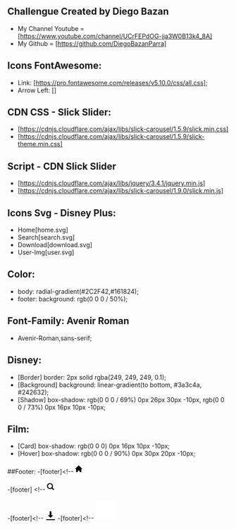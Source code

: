 ## Challengue Created by Diego Bazan ##
- My Channel Youtube = [https://www.youtube.com/channel/UCrFEPdOG-jja3W0B13k4_8A]
- My Github = [https://github.com/DiegoBazanParra]

## Icons FontAwesome:
- Link: [https://pro.fontawesome.com/releases/v5.10.0/css/all.css];
- Arrow Left: [<i class="fal fa-angle-left"></i>]

## CDN CSS - Slick Slider:
- [https://cdnjs.cloudflare.com/ajax/libs/slick-carousel/1.5.9/slick.min.css]
- [https://cdnjs.cloudflare.com/ajax/libs/slick-carousel/1.5.9/slick-theme.min.css]

## Script - CDN Slick Slider
- [https://cdnjs.cloudflare.com/ajax/libs/jquery/3.4.1/jquery.min.js]
- [https://cdnjs.cloudflare.com/ajax/libs/slick-carousel/1.9.0/slick.min.js]


## Icons Svg - Disney Plus:
- Home[home.svg]
- Search[search.svg]
- Download[download.svg]
- User-Img[user.svg]

## Color:
- body: radial-gradient(#2C2F42,#161824);
- footer: background: rgb(0 0 0 / 50%);

## Font-Family: Avenir Roman
- Avenir-Roman,sans-serif;

## Disney:
- [Border] border: 2px solid rgba(249, 249, 249, 0.1);
- [Background] background: linear-gradient(to bottom, #3a3c4a, #242632);
- [Shadow] box-shadow: rgb(0 0 0 / 69%) 0px 26px 30px -10px, rgb(0 0 0 / 73%) 0px 16px 10px -10px;

## Film:
- [Card] box-shadow: rgb(0 0 0) 0px 16px 10px -10px;
- [Hover] box-shadow: rgb(0 0 0 / 90%) 0px 30px 20px -10px;

##Footer: 
-[footer]<!--<span><svg alt="home" viewBox="0 0 36 36" style="height: 24px; min-width: 24px; width: 24px; z-index: auto;"><path d="M26.882 19.414v10.454h-5.974v-5.227h-5.974v5.227H8.961V19.414H5.227L17.921 6.72l12.694 12.694h-3.733z"></path></svg></span>

-[footer] <!--<span><svg alt="search" viewBox="0 0 36 36" style="height: 24px; min-width: 24px; width: 24px; z-index: auto;"><path d="M21.866 24.337c-3.933 2.762-9.398 2.386-12.914-1.13-3.936-3.936-3.936-10.318 0-14.255 3.937-3.936 10.32-3.936 14.256 0 3.327 3.327 3.842 8.402 1.545 12.27l4.56 4.558a2 2 0 0 1 0 2.829l-.174.173a2 2 0 0 1-2.828 0l-4.445-4.445zm-5.786-1.36a6.897 6.897 0 1 0 0-13.794 6.897 6.897 0 0 0 0 13.794z"></path></svg></span>

-[footer]<!--                      <span><svg alt="download" viewBox="0 0 24 22" style="height: 24px; min-width: 24px; width: 24px; z-index: auto;"> <path d="M11 2C10.448 2 10 2.448 10 3V11H6L12 17L18 11H14V3C14 2.448 13.552 2 13 2H11ZM2 20V22H22V20H2Z"></path></svg></span>
-[footer]<!--                      <img src="img/icons/user.svg" class="color-img img-user-perfil" alt="">

